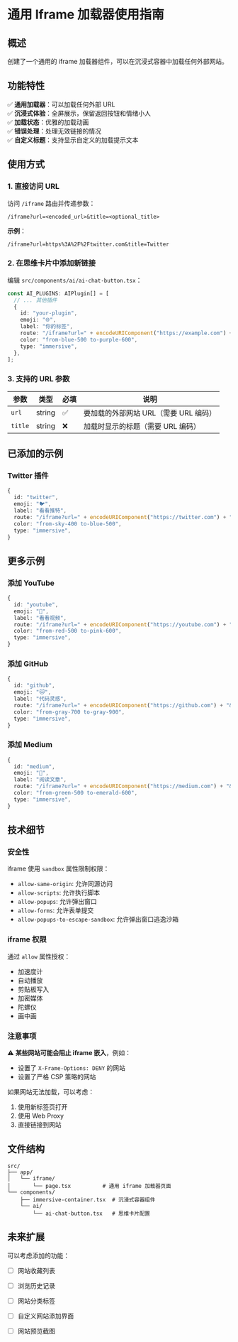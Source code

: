 # 通用 Iframe 加载器使用指南

## 概述

创建了一个通用的 iframe 加载器组件，可以在沉浸式容器中加载任何外部网站。

## 功能特性

✅ **通用加载器**：可以加载任何外部 URL  
✅ **沉浸式体验**：全屏展示，保留返回按钮和情绪小人  
✅ **加载状态**：优雅的加载动画  
✅ **错误处理**：处理无效链接的情况  
✅ **自定义标题**：支持显示自定义的加载提示文本  

## 使用方式

### 1. 直接访问 URL

访问 `/iframe` 路由并传递参数：

```
/iframe?url=<encoded_url>&title=<optional_title>
```

**示例**：
```
/iframe?url=https%3A%2F%2Ftwitter.com&title=Twitter
```

### 2. 在思维卡片中添加新链接

编辑 `src/components/ai/ai-chat-button.tsx`：

```typescript
const AI_PLUGINS: AIPlugin[] = [
  // ... 其他插件
  {
    id: "your-plugin",
    emoji: "🌐",
    label: "你的标签",
    route: "/iframe?url=" + encodeURIComponent("https://example.com") + "&title=" + encodeURIComponent("示例网站"),
    color: "from-blue-500 to-purple-600",
    type: "immersive",
  },
];
```

### 3. 支持的 URL 参数

| 参数 | 类型 | 必填 | 说明 |
|------|------|------|------|
| `url` | string | ✅ | 要加载的外部网站 URL（需要 URL 编码） |
| `title` | string | ❌ | 加载时显示的标题（需要 URL 编码） |

## 已添加的示例

### Twitter 插件

```typescript
{
  id: "twitter",
  emoji: "🐦",
  label: "看看推特",
  route: "/iframe?url=" + encodeURIComponent("https://twitter.com") + "&title=" + encodeURIComponent("Twitter"),
  color: "from-sky-400 to-blue-500",
  type: "immersive",
}
```

## 更多示例

### 添加 YouTube

```typescript
{
  id: "youtube",
  emoji: "🎥",
  label: "看看视频",
  route: "/iframe?url=" + encodeURIComponent("https://youtube.com") + "&title=" + encodeURIComponent("YouTube"),
  color: "from-red-500 to-pink-600",
  type: "immersive",
}
```

### 添加 GitHub

```typescript
{
  id: "github",
  emoji: "🐱",
  label: "代码灵感",
  route: "/iframe?url=" + encodeURIComponent("https://github.com") + "&title=" + encodeURIComponent("GitHub"),
  color: "from-gray-700 to-gray-900",
  type: "immersive",
}
```

### 添加 Medium

```typescript
{
  id: "medium",
  emoji: "📝",
  label: "阅读文章",
  route: "/iframe?url=" + encodeURIComponent("https://medium.com") + "&title=" + encodeURIComponent("Medium"),
  color: "from-green-500 to-emerald-600",
  type: "immersive",
}
```

## 技术细节

### 安全性

iframe 使用 `sandbox` 属性限制权限：
- `allow-same-origin`: 允许同源访问
- `allow-scripts`: 允许执行脚本
- `allow-popups`: 允许弹出窗口
- `allow-forms`: 允许表单提交
- `allow-popups-to-escape-sandbox`: 允许弹出窗口逃逸沙箱

### iframe 权限

通过 `allow` 属性授权：
- 加速度计
- 自动播放
- 剪贴板写入
- 加密媒体
- 陀螺仪
- 画中画

### 注意事项

⚠️ **某些网站可能会阻止 iframe 嵌入**，例如：
- 设置了 `X-Frame-Options: DENY` 的网站
- 设置了严格 CSP 策略的网站

如果网站无法加载，可以考虑：
1. 使用新标签页打开
2. 使用 Web Proxy
3. 直接链接到网站

## 文件结构

```
src/
├── app/
│   └── iframe/
│       └── page.tsx          # 通用 iframe 加载器页面
└── components/
    ├── immersive-container.tsx  # 沉浸式容器组件
    └── ai/
        └── ai-chat-button.tsx   # 思维卡片配置
```

## 未来扩展

可以考虑添加的功能：
- [ ] 网站收藏列表
- [ ] 浏览历史记录
- [ ] 网站分类标签
- [ ] 自定义网站添加界面
- [ ] 网站预览截图

